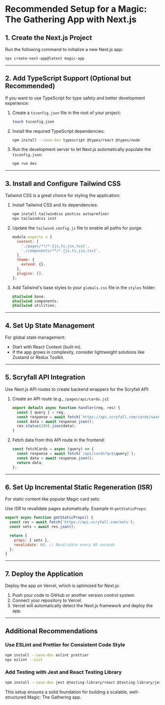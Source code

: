 # Recommended Setup for a Magic: The Gathering App with Next.js

## 1. Create the Next.js Project
Run the following command to initialize a new Next.js app:

```bash
npx create-next-app@latest magic-app
```

---

## 2. Add TypeScript Support (Optional but Recommended)
If you want to use TypeScript for type safety and better development experience:

1. Create a `tsconfig.json` file in the root of your project:

   ```bash
   touch tsconfig.json
   ```

2. Install the required TypeScript dependencies:

   ```bash
   npm install --save-dev typescript @types/react @types/node
   ```

3. Run the development server to let Next.js automatically populate the `tsconfig.json`:

   ```bash
   npm run dev
   ```

---

## 3. Install and Configure Tailwind CSS
Tailwind CSS is a great choice for styling the application:

1. Install Tailwind CSS and its dependencies:

   ```bash
   npm install tailwindcss postcss autoprefixer
   npx tailwindcss init
   ```

2. Update the `tailwind.config.js` file to enable all paths for purge:

   ```javascript
   module.exports = {
     content: [
       './pages/**/*.{js,ts,jsx,tsx}',
       './components/**/*.{js,ts,jsx,tsx}',
     ],
     theme: {
       extend: {},
     },
     plugins: [],
   };
   ```

3. Add Tailwind's base styles to your `globals.css` file in the `styles` folder:

   ```css
   @tailwind base;
   @tailwind components;
   @tailwind utilities;
   ```

---

## 4. Set Up State Management
For global state management:

- Start with React Context (built-in).
- If the app grows in complexity, consider lightweight solutions like Zustand or Redux Toolkit.

---

## 5. Scryfall API Integration
Use Next.js API routes to create backend wrappers for the Scryfall API:

1. Create an API route (e.g., `/pages/api/cards.js`):

   ```javascript
   export default async function handler(req, res) {
     const { query } = req;
     const response = await fetch(`https://api.scryfall.com/cards/search?q=${query.q}`);
     const data = await response.json();
     res.status(200).json(data);
   }
   ```

2. Fetch data from this API route in the frontend:

   ```javascript
   const fetchCards = async (query) => {
     const response = await fetch(`/api/cards?q=${query}`);
     const data = await response.json();
     return data;
   };
   ```

---

## 6. Set Up Incremental Static Regeneration (ISR)
For static content like popular Magic card sets:

Use ISR to revalidate pages automatically. Example in `getStaticProps`:

```javascript
export async function getStaticProps() {
  const res = await fetch('https://api.scryfall.com/sets');
  const sets = await res.json();

  return {
    props: { sets },
    revalidate: 60, // Revalidate every 60 seconds
  };
}
```

---

## 7. Deploy the Application
Deploy the app on Vercel, which is optimized for Next.js:

1. Push your code to GitHub or another version control system.
2. Connect your repository to Vercel.
3. Vercel will automatically detect the Next.js framework and deploy the app.

---

## Additional Recommendations

### Use ESLint and Prettier for Consistent Code Style

```bash
npm install --save-dev eslint prettier
npx eslint --init
```

### Add Testing with Jest and React Testing Library

```bash
npm install --save-dev jest @testing-library/react @testing-library/jest-dom
```

This setup ensures a solid foundation for building a scalable, well-structured Magic: The Gathering app.
